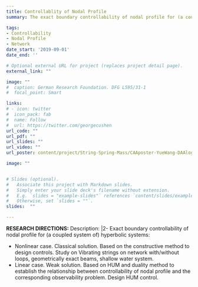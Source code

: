 ```yaml
---
title: Controllablity of Nodal Profile
summary: The exact boundary controllability of nodal profile for (a coupled system of) linear and quasi-linear wave equations is a new class of exact boundary controllability problems proposed in recent years according to practical application requirements. There are already quite mature processing methods and results. It has both practical application prospects and broadens the research scope of exact boundary controllability of node profile. Challenges have been raised in the theoretical in-depth treatment, and there are many problems to be studied in depth.

tags:
- Controllability
- Nodal Profile
- Network
date_start: '2019-09-01'
date_end: ''

# Optional external URL for project (replaces project detail page).
external_link: ""

image: ""
#  caption: German Research Foundation. DFG L595/31-1
#  focal_point: Smart

links:
# - icon: twitter
#  icon_pack: fab
#  name: Follow
#  url: https://twitter.com/georgecushen
url_code: ""
url_pdf: ""
url_slides: ""
url_video: ""
url_poster: content/project/String-Spring-Mass/CAAposter-YueWang-DAAlogo.pdf

image: ""


# Slides (optional).
#   Associate this project with Markdown slides.
#   Simply enter your slide deck's filename without extension.
#   E.g. `slides = "example-slides"` references `content/slides/example-slides.md`.
#   Otherwise, set `slides = ""`.
slides:  ""

---
```


**RESEARCH DIRECTIONS:**
Description: |2-
Exact boundary controllability of nodal profile for (a coupled system of) hyperbolic systems:
 * Nonlinear case. Classical solution. Based on the constructive method to design controls. Study on Vibrating strings on network with/without loops, geometrically exact beams, shallow water system. 
 * Linear case. Weak solution. Based on HUM and duality method to establish the relationship between controllability of nodal profile and the corresponding observability problem. Design HUM control.